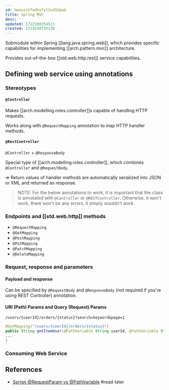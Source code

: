 ```yaml
---
id: hwuuss57w4hy7yl2w392pwb
title: Spring MVC
desc: ''
updated: 1722108354513
created: 1719248735136
---
```


Submodule within Spring [[lang.java.spring.web]], which provides specific capabilities for implementing [[arch.pattern.mvc]] architecture.

Provides out-of-the-box [[std.web.http.rest]] service capabilities.

## Defining web service using annotations

### Stereotypes

#### `@Controller`

Makes [[arch.modelling.roles.controller]]s capable of handling HTTP requests.

Works along with `@RequestMapping` annotation to map HTTP handler methods.

#### `@RestController`

`@Controller` + `@ResponseBody`

Special type of [[arch.modelling.roles.controller]], which combines `@Controller` and `@RequestBody`.

=> Return values of handler methods are automatically serialized into JSON or XML and returned as response.

> NOTE: For the below annotations to work, it is important that the class is annotated with `@Controller` or `@RESTController`. Otherwise, it won't work, there won't be any errors, it simply wouldn't work. 

### Endpoints and [[std.web.http]] methods

- `@RequestMapping` 
- `@GetMapping` 
- `@PostMapping`
- `@PutMapping`
- `@PatchMapping`
- `@DeleteMapping`

### Request, response and parameters

#### Payload and response

Can be specified by `@RequestBody` and `@ResponseBody` (not required if you're using REST Controller) annotation.


#### URI (Path) Params and Query (Request) Params

`/users/{userId}/orders/{status}?search=keyword&page=1`

```java
@GetMapping("/users/{userId}/orders/{status}")
public String getItemUser(@PathVariable String userId, @PathVariable String status, @RequestParam("search") String searchString, @RequestParam int page){
...
}
```

### Consuming Web Service



## References

- [Sprign @RequestParam vs @PathVariable](https://www.baeldung.com/spring-requestparam-vs-pathvariable)  #read-later
